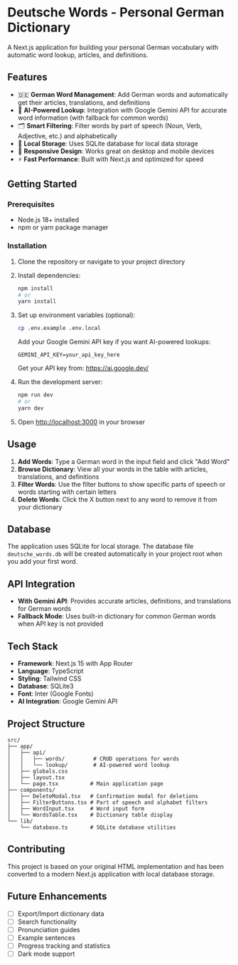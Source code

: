 # Deutsche Words - Personal German Dictionary

A Next.js application for building your personal German vocabulary with automatic word lookup, articles, and definitions.

## Features

- 🇩🇪 **German Word Management**: Add German words and automatically get their articles, translations, and definitions
- 🤖 **AI-Powered Lookup**: Integration with Google Gemini API for accurate word information (with fallback for common words)
- 🗂️ **Smart Filtering**: Filter words by part of speech (Noun, Verb, Adjective, etc.) and alphabetically
- 💾 **Local Storage**: Uses SQLite database for local data storage
- 📱 **Responsive Design**: Works great on desktop and mobile devices
- ⚡ **Fast Performance**: Built with Next.js and optimized for speed

## Getting Started

### Prerequisites

- Node.js 18+ installed
- npm or yarn package manager

### Installation

1. Clone the repository or navigate to your project directory

2. Install dependencies:
   ```bash
   npm install
   # or
   yarn install
   ```

3. Set up environment variables (optional):
   ```bash
   cp .env.example .env.local
   ```
   
   Add your Google Gemini API key if you want AI-powered lookups:
   ```
   GEMINI_API_KEY=your_api_key_here
   ```
   Get your API key from: https://ai.google.dev/

4. Run the development server:
   ```bash
   npm run dev
   # or
   yarn dev
   ```

5. Open [http://localhost:3000](http://localhost:3000) in your browser

## Usage

1. **Add Words**: Type a German word in the input field and click "Add Word"
2. **Browse Dictionary**: View all your words in the table with articles, translations, and definitions
3. **Filter Words**: Use the filter buttons to show specific parts of speech or words starting with certain letters
4. **Delete Words**: Click the X button next to any word to remove it from your dictionary

## Database

The application uses SQLite for local storage. The database file `deutsche_words.db` will be created automatically in your project root when you add your first word.

## API Integration

- **With Gemini API**: Provides accurate articles, definitions, and translations for German words
- **Fallback Mode**: Uses built-in dictionary for common German words when API key is not provided

## Tech Stack

- **Framework**: Next.js 15 with App Router
- **Language**: TypeScript
- **Styling**: Tailwind CSS
- **Database**: SQLite3
- **Font**: Inter (Google Fonts)
- **AI Integration**: Google Gemini API

## Project Structure

```
src/
├── app/
│   ├── api/
│   │   ├── words/         # CRUD operations for words
│   │   └── lookup/        # AI-powered word lookup
│   ├── globals.css
│   ├── layout.tsx
│   └── page.tsx          # Main application page
├── components/
│   ├── DeleteModal.tsx   # Confirmation modal for deletions
│   ├── FilterButtons.tsx # Part of speech and alphabet filters
│   ├── WordInput.tsx     # Word input form
│   └── WordsTable.tsx    # Dictionary table display
└── lib/
    └── database.ts       # SQLite database utilities
```

## Contributing

This project is based on your original HTML implementation and has been converted to a modern Next.js application with local database storage.

## Future Enhancements

- [ ] Export/Import dictionary data
- [ ] Search functionality
- [ ] Pronunciation guides
- [ ] Example sentences
- [ ] Progress tracking and statistics
- [ ] Dark mode support
